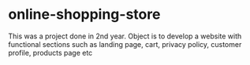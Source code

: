 # online-shopping-store
This was a project done in 2nd year. Object is to develop a website with functional sections such as landing page, cart, privacy policy, customer profile, products page etc

